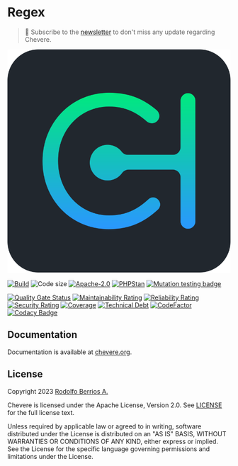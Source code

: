 # Regex

> 🔔 Subscribe to the [newsletter](https://chv.to/chevere-newsletter) to don't miss any update regarding Chevere.

![Chevere](chevere.svg)

[![Build](https://img.shields.io/github/actions/workflow/status/chevere/regex/test.yml?branch=1.0&style=flat-square)](https://github.com/chevere/regex/actions)
![Code size](https://img.shields.io/github/languages/code-size/chevere/regex?style=flat-square)
[![Apache-2.0](https://img.shields.io/github/license/chevere/regex?style=flat-square)](LICENSE)
[![PHPStan](https://img.shields.io/badge/PHPStan-level%209-blueviolet?style=flat-square)](https://phpstan.org/)
[![Mutation testing badge](https://img.shields.io/endpoint?style=flat-square&url=https%3A%2F%2Fbadge-api.stryker-mutator.io%2Fgithub.com%2Fchevere%2Fregex%2F1.0)](https://dashboard.stryker-mutator.io/reports/github.com/chevere/regex/1.0)

[![Quality Gate Status](https://sonarcloud.io/api/project_badges/measure?project=chevere_regex&metric=alert_status)](https://sonarcloud.io/dashboard?id=chevere_regex)
[![Maintainability Rating](https://sonarcloud.io/api/project_badges/measure?project=chevere_regex&metric=sqale_rating)](https://sonarcloud.io/dashboard?id=chevere_regex)
[![Reliability Rating](https://sonarcloud.io/api/project_badges/measure?project=chevere_regex&metric=reliability_rating)](https://sonarcloud.io/dashboard?id=chevere_regex)
[![Security Rating](https://sonarcloud.io/api/project_badges/measure?project=chevere_regex&metric=security_rating)](https://sonarcloud.io/dashboard?id=chevere_regex)
[![Coverage](https://sonarcloud.io/api/project_badges/measure?project=chevere_regex&metric=coverage)](https://sonarcloud.io/dashboard?id=chevere_regex)
[![Technical Debt](https://sonarcloud.io/api/project_badges/measure?project=chevere_regex&metric=sqale_index)](https://sonarcloud.io/dashboard?id=chevere_regex)
[![CodeFactor](https://www.codefactor.io/repository/github/chevere/regex/badge)](https://www.codefactor.io/repository/github/chevere/regex)
[![Codacy Badge](https://app.codacy.com/project/badge/Grade/6df2d28288ad49c9afb7b5af1e0ec2ae)](https://app.codacy.com/gh/chevere/regex/dashboard)

## Documentation

Documentation is available at [chevere.org](https://chevere.org/).

## License

Copyright 2023 [Rodolfo Berrios A.](https://rodolfoberrios.com/)

Chevere is licensed under the Apache License, Version 2.0. See [LICENSE](LICENSE) for the full license text.

Unless required by applicable law or agreed to in writing, software distributed under the License is distributed on an "AS IS" BASIS, WITHOUT WARRANTIES OR CONDITIONS OF ANY KIND, either express or implied. See the License for the specific language governing permissions and limitations under the License.
